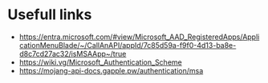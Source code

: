 # Usefull links
- https://entra.microsoft.com/#view/Microsoft_AAD_RegisteredApps/ApplicationMenuBlade/~/CallAnAPI/appId/7c85d59a-f9f0-4d13-ba8e-d8c7cd27ac32/isMSAApp~/true
- https://wiki.vg/Microsoft_Authentication_Scheme
- https://mojang-api-docs.gapple.pw/authentication/msa